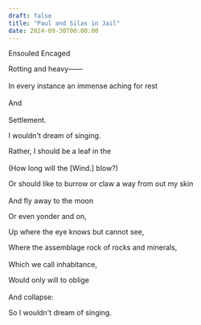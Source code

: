 ```yaml
---
draft: false
title: "Paul and Silas in Jail"
date: 2024-09-30T00:00:00
---
```


Ensouled Encaged <br>  

Rotting and heavy—— <br>  
In every instance an immense aching for rest <br>  
And <br>  
Settlement. 

I wouldn't dream of singing. <br>  

Rather, I should be a leaf in the <br>  
(How long will the [Wind.] blow?)

Or should like to burrow or claw a way from out my skin <br>   
And fly away to the moon <br>  

Or even yonder and on, <br>  

Up where the eye knows but cannot see, <br>  

Where the assemblage rock of rocks and minerals, <br>  
Which we call inhabitance, <br>  

Would only will to oblige <br>  
And collapse:

So I wouldn't dream of singing. 
